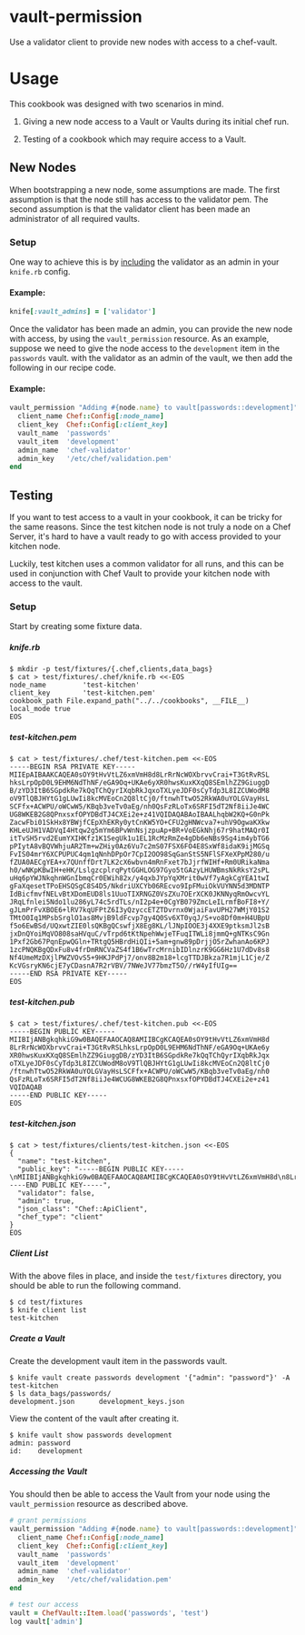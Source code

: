 # vault-permission

Use a validator client to provide new nodes with access to a chef-vault.

# Usage

This cookbook was designed with two scenarios in mind.

1. Giving a new node access to a Vault or Vaults during its initial chef run.

2. Testing of a cookbook which may require access to a Vault.


## New Nodes

When bootstrapping a new node, some assumptions are made. The first assumption
is that the node still has access to the validator pem. The second assumption is
that the validator client has been made an administrator of all required vaults.

### Setup

One way to achieve this is by
[including](https://github.com/Nordstrom/chef-vault#kniferb) the validator as
an admin in your `knife.rb` config.

#### Example:

```ruby
knife[:vault_admins] = ['validator']
```

Once the validator has been made an admin, you can provide the new node with
access, by using the `vault_permission` resource. As an example, suppose we need
to give the node access to the `development` item in the `passwords` vault. with
the validator as an admin of the vault, we then add the following in our recipe
code.

#### Example:

```ruby
vault_permission "Adding #{node.name} to vault[passwords::development]" do
  client_name Chef::Config[:node_name]
  client_key  Chef::Config[:client_key]
  vault_name  'passwords'
  vault_item  'development'
  admin_name  'chef-validator'
  admin_key   '/etc/chef/validation.pem'
end
```

## Testing

If you want to test access to a vault in your cookbook, it can be tricky for the
same reasons. Since the test kitchen node is not truly a node on a Chef Server,
it's hard to have a vault ready to go with access provided to your kitchen node.

Luckily, test kitchen uses a common validator for all runs, and this can be used
in conjunction with Chef Vault to provide your kitchen node with access to the
vault.

### Setup

Start by creating some fixture data.

##### knife.rb

```shell
$ mkdir -p test/fixtures/{.chef,clients,data_bags}
$ cat > test/fixtures/.chef/knife.rb <<-EOS
node_name         'test-kitchen'
client_key        'test-kitchen.pem'
cookbook_path File.expand_path("../../cookbooks", __FILE__)
local_mode true
EOS
```

##### test-kitchen.pem

```shell
$ cat > test/fixtures/.chef/test-kitchen.pem <<-EOS
-----BEGIN RSA PRIVATE KEY-----
MIIEpAIBAAKCAQEA0sOY9tHvVtLZ6xmVmH8d8LrRrNcWOXbrvvCrai+T3GtRvRSL
hksLrpOpD0L9EHM6NdThNF/eGA9Oq+UKAe6yXR0hwsKuxKXqQ8SEmlhZZ9GiuggD
B/zYD3ItB6SGpdkRe7kQqTChQyrIXqbRkJqxoTXLyeJDF0sCyTdp3L8IZCUWodM8
oV9TlQBJHYtG1gLUwIi8kcMVEoCn2Q8ltCj0/ftnwhTtwO52RkWA0uYOLGVayHsL
SCFfx+ACWPU/oWCwW5/KBqb3veTv0aEg/nh0QsFzRLoTx6SRFI5dT2Nf8iiJe4WC
UG8WKEB2G8QPnxsxfOPYDBdTJ4CXEi2e+z41VQIDAQABAoIBAALhqbW2KQ+G0nPk
ZacwFbi01SkHx8YBWjfCEpXhEKRy0ytCnKW5YO+CFU2gHNWcva7+uhV9OgwaKXkw
KHLeUJH1VADVqI4Htqw2g5mYm6BPvWnNsjzpuAp+BR+VoEGkNhj67r9hatMAQr0I
itTvSH5rvd2EumYXIHKfz1K1SegUk1u1EL1RcMzRmZe4gDb6eNBs9Sg4im4ybTG6
pPIytA8vBQVWhjuAR2Tm+wZHiy0Az6Vu7c2mS07FSX6FO4E8SxWf8idaK9ijMGSq
FvIS04mrY6XCPUPUC4qm1qNnhDPpOr7CpI2OO98SqGanStS5NFlSFXeXPpM280/u
fZUA0AECgYEA+x7QUnffDrt7LK2cX6wbvn4mRnFxet7bJjrfWIHf+Rm0URikaNma
h0/wNKpKBwIH+eHK/LslgzcplrqPytGGHLOG97Gyo5tGAzyLHUWBmsNkRksY2sPL
uHq6pYWJNkqhnWGnIbmqCr0EWih82x/y4qxbJYpYqXMrit0wVf7yAgkCgYEA1twI
gFaXqesetTPoEHSQSgC8S4D5/NkdriUXCYb06REcvo9IpFMuiOkVUYNN5d3MDNTP
IdBicfmvfNELvBtXDomEUD8ls1UuoTIXRNGZ0VsZXu7OErXCK0JKNNyqRmOwcvYL
JRqLfnlei5Ndo1lu286yL74c5rdTLs/nI2p4e+0CgYB079ZmcLeILrmfBoFI8+Y/
gJLmPrFvXBOE6+lRV7kqUFPtZ6I3yQzyccETZTDvrnx0WjaiFavUPH27WMjY01S2
TMtO0Iq1MPsbSrglO1as8MvjB9ldFcvp7gy4Q0Sv6XT0yqJ/S+vo8Df0m+H4UBpU
f5o6EwBSd/UQxwtZIE0lsQKBgQCswfjX8Eg8KL/lJNpIOOE3j4XXE9ptksmJl2sB
jxDnQYoiMqVO808saHVquC/vTrpd6tKtNpehWwjeTFuqITWLi8jmmQ+gNTKsC9Gn
1Pxf2Gb67PqnEpwQGln+TRtgQ5HBrdHiQIi+5am+gnw89pDrjjO5rZwhanAo6KPJ
1zcPNQKBgQDxFu8v4frDmRNCVaZS4f1B6wTrcMrnibIDlnzrK9GG6Hz1U7dDv8s8
Nf4UmeMzDXjlPWZVOvS5+9HKJPdPj7/onv8B2m18+lcgTTDJBkza7R1mjL1Cje/Z
KcVGsryKN6cjE7yCDasnA7R2rVBV/7NWeJV77bmzT5O//rW4yIfUIg==
-----END RSA PRIVATE KEY-----
EOS
```

##### test-kitchen.pub

```shell
$ cat > test/fixtures/.chef/test-kitchen.pub <<-EOS
-----BEGIN PUBLIC KEY-----
MIIBIjANBgkqhkiG9w0BAQEFAAOCAQ8AMIIBCgKCAQEA0sOY9tHvVtLZ6xmVmH8d
8LrRrNcWOXbrvvCrai+T3GtRvRSLhksLrpOpD0L9EHM6NdThNF/eGA9Oq+UKAe6y
XR0hwsKuxKXqQ8SEmlhZZ9GiuggDB/zYD3ItB6SGpdkRe7kQqTChQyrIXqbRkJqx
oTXLyeJDF0sCyTdp3L8IZCUWodM8oV9TlQBJHYtG1gLUwIi8kcMVEoCn2Q8ltCj0
/ftnwhTtwO52RkWA0uYOLGVayHsLSCFfx+ACWPU/oWCwW5/KBqb3veTv0aEg/nh0
QsFzRLoTx6SRFI5dT2Nf8iiJe4WCUG8WKEB2G8QPnxsxfOPYDBdTJ4CXEi2e+z41
VQIDAQAB
-----END PUBLIC KEY-----
EOS
```

##### test-kitchen.json

```shell
$ cat > test/fixtures/clients/test-kitchen.json <<-EOS
{
  "name": "test-kitchen",
  "public_key": "-----BEGIN PUBLIC KEY-----\nMIIBIjANBgkqhkiG9w0BAQEFAAOCAQ8AMIIBCgKCAQEA0sOY9tHvVtLZ6xmVmH8d\n8LrRrNcWOXbrvvCrai+T3GtRvRSLhksLrpOpD0L9EHM6NdThNF/eGA9Oq+UKAe6y\nXR0hwsKuxKXqQ8SEmlhZZ9GiuggDB/zYD3ItB6SGpdkRe7kQqTChQyrIXqbRkJqx\noTXLyeJDF0sCyTdp3L8IZCUWodM8oV9TlQBJHYtG1gLUwIi8kcMVEoCn2Q8ltCj0\n/ftnwhTtwO52RkWA0uYOLGVayHsLSCFfx+ACWPU/oWCwW5/KBqb3veTv0aEg/nh0\nQsFzRLoTx6SRFI5dT2Nf8iiJe4WCUG8WKEB2G8QPnxsxfOPYDBdTJ4CXEi2e+z41\nVQIDAQAB\n-----END PUBLIC KEY-----",
  "validator": false,
  "admin": true,
  "json_class": "Chef::ApiClient",
  "chef_type": "client"
}
EOS
```

##### Client List

With the above files in place, and inside the `test/fixtures` directory, you
should be able to run the following command.

```shell
$ cd test/fixtures
$ knife client list
test-kitchen
```

##### Create a Vault

Create the development vault item in the passwords vault.

```shell
$ knife vault create passwords development '{"admin": "password"}' -A test-kitchen
$ ls data_bags/passwords/
development.json      development_keys.json
```

View the content of the vault after creating it.

```shell
$ knife vault show passwords development
admin: password
id:    development
```

##### Accessing the Vault

You should then be able to access the Vault from your node using the `vault_permission` resource as described above.

```ruby
# grant permissions
vault_permission "Adding #{node.name} to vault[passwords::development]" do
  client_name Chef::Config[:node_name]
  client_key  Chef::Config[:client_key]
  vault_name  'passwords'
  vault_item  'development'
  admin_name  'chef-validator'
  admin_key   '/etc/chef/validation.pem'
end

# test our access
vault = ChefVault::Item.load('passwords', 'test')
log vault['admin']
```
